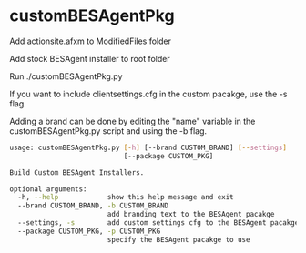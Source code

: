 # customBESAgentPkg

Add actionsite.afxm to ModifiedFiles folder

Add stock BESAgent installer to root folder

Run ./customBESAgentPkg.py

If you want to include clientsettings.cfg in the custom pacakge, use the -s flag.

Adding a brand can be done by editing the "name" variable in the customBESAgentPkg.py script and using the -b flag.

```bash
usage: customBESAgentPkg.py [-h] [--brand CUSTOM_BRAND] [--settings]
                            [--package CUSTOM_PKG]

Build Custom BESAgent Installers.

optional arguments:
  -h, --help            show this help message and exit
  --brand CUSTOM_BRAND, -b CUSTOM_BRAND
                        add branding text to the BESAgent pacakge
  --settings, -s        add custom settings cfg to the BESAgent pacakge
  --package CUSTOM_PKG, -p CUSTOM_PKG
                        specify the BESAgent pacakge to use
```
